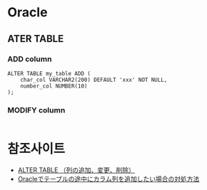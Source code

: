 # Oracle

## ATER TABLE 
### ADD column
```
ALTER TABLE my_table ADD (
    char_col VARCHAR2(200) DEFAULT 'xxx' NOT NULL,
    number_col NUMBER(10)
);
```

### MODIFY column
```

```


# 참조사이트
- [ALTER TABLE （列の追加、変更、削除）](https://www.shift-the-oracle.com/sql/alter-table-column.html)
- [Oracleでテーブルの途中にカラム列を追加したい場合の対処方法](http://replication.hatenablog.com/entry/20140225/1393293976)